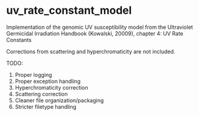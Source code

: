 # uv_rate_constant_model

Implementation of the genomic UV susceptibility model from the Ultraviolet
Germicidal Irradiation Handbook (Kowalski, 20009), chapter 4: UV Rate Constants

Corrections from scattering and hyperchromaticity are not included.

TODO:
1. Proper logging
2. Proper exception handling
3. Hyperchromaticity correction
4. Scattering correction
5. Cleaner file organization/packaging
6. Stricter filetype handling
